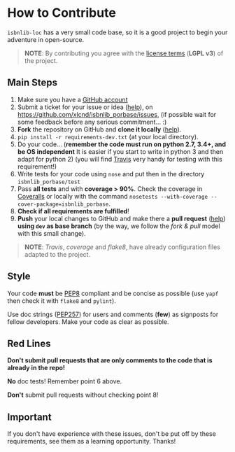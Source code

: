 # How to Contribute

`isbnlib-loc` has a very small code base, so it is a good project to begin your
adventure in open-source.

> **NOTE**: By contributing you agree with the [license terms](LICENSE-LGPL.txt)
  (**LGPL v3**) of the project.


## Main Steps

1. Make sure you have a [GitHub account](https://github.com/signup/free)
2. Submit a ticket for your issue or idea
   ([help](https://www.youtube.com/watch?v=TJlYiMp8FuY)),
   on https://github.com/xlcnd/isbnlib_porbase/issues,
   (if possible wait for some feedback before any serious commitment... :)
3. **Fork** the repository on GitHub and **clone it locally**
   ([help](https://help.github.com/articles/fork-a-repo)).
4. `pip install -r requirements-dev.txt` (at your local directory).
5. Do your code... (**remember the code must run on python 2.7, 3.4+,
   and be OS independent** It is easier if you start to write in python 3 and then
   adapt for python 2) (you will find [Travis](https://travis-ci.org) very handy for
   testing with this requirement!)
6. Write tests for your code using `nose` and put then in the directory `isbnlib_porbase/test`
7. Pass **all tests** and with **coverage > 90%**.
   Check the coverage in [Coveralls](https://coveralls.io) or locally with the command
   `nosetests --with-coverage --cover-package=isbnlib_porbase`.
8. **Check if all requirements are fulfilled**!
9. **Push** your local changes to GitHub and make there a **pull request**
   ([help](https://help.github.com/articles/using-pull-requests/))
   **using `dev` as base branch** (by the way, we follow the *fork & pull* model with this small change).

> **NOTE**: *Travis*, *coverage* and *flake8*, have already
configuration files adapted to the project.

## Style

Your code **must** be [PEP8](http://legacy.python.org/dev/peps/pep-0008/) compliant
and be concise as possible (use `yapf` then check it with
`flake8` and `pylint`).

Use doc strings ([PEP257](http://legacy.python.org/dev/peps/pep-0257/))
for users and comments (**few**) as signposts
for fellow developers. Make your code as clear as possible.


## Red Lines

**Don't submit pull requests that are only comments to the code that is
already in the repo!**

**No** doc tests! Remember point 6 above.

**Don't** submit pull requests without checking point 8!



## Important

If you don't have experience with these issues, don't be put off by these requirements,
see them as a learning opportunity. Thanks!

